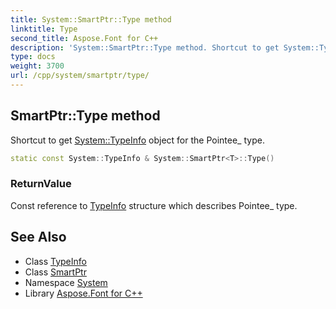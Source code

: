 ```yaml
---
title: System::SmartPtr::Type method
linktitle: Type
second_title: Aspose.Font for C++
description: 'System::SmartPtr::Type method. Shortcut to get System::TypeInfo object for the Pointee_ type in C++.'
type: docs
weight: 3700
url: /cpp/system/smartptr/type/
---
```

## SmartPtr::Type method


Shortcut to get [System::TypeInfo](../../typeinfo/) object for the Pointee_ type.

```cpp
static const System::TypeInfo & System::SmartPtr<T>::Type()
```


### ReturnValue

Const reference to [TypeInfo](../../typeinfo/) structure which describes Pointee_ type.

## See Also

* Class [TypeInfo](../../typeinfo/)
* Class [SmartPtr](../)
* Namespace [System](../../)
* Library [Aspose.Font for C++](../../../)
